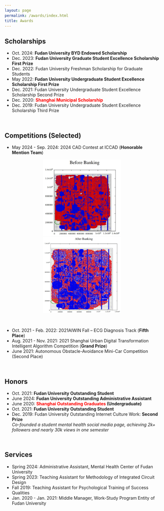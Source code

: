 ```yaml
---
layout: page
permalink: /awards/index.html
title: Awards
---
```


## Scholarships

- Oct. 2024:  **Fudan University BYD Endowed Scholarship** <br>
- Dec. 2023:  **Fudan University Graduate Student Excellence Scholarship First Prize** <br>
- Dec. 2022:  Fudan University Freshman Scholarship for Graduate Students <br>
- May 2022:  **Fudan University Undergraduate Student Excellence Scholarship First Prize** <br>
- Dec. 2021:  Fudan University Undergraduate Student Excellence Scholarship Second Prize<br>
- Dec. 2020:  <strong style="color: RED;">Shanghai Municipal Scholarship</strong> <br>
- Dec. 2019:  Fudan University Undergraduate Student Excellence Scholarship Third Prize<br>

<br>

## Competitions (Selected)

- May 2024 - Sep. 2024: 2024 CAD Contest at ICCAD (**Honorable Mention Team**)

<p align="center">    
    <img src="/images/awards/before.jpg" alt="CAD 1" width="50%" style="object-fit: cover;"/> 
    <img src="/images/awards/after.jpg" alt="CAD 2" width="50%" style="object-fit: cover;"/> 
</p>

<br>

- Oct. 2021 - Feb. 2022: 2021AIWIN Fall – ECG Diagnosis Track (**Fifth Place**)
- Aug. 2021 - Nov. 2021: 2021 Shanghai Urban Digital Transformation Intelligent Algorithm Competition (**Grand Prize**)
- June 2021: Autonomous Obstacle-Avoidance Mini-Car Competition (Second Place)


<br>

## Honors

- Oct. 2021:  **Fudan University Outstanding Student** <br>
- June 2024:  **Fudan University Outstanding Administrative Assistant** <br>
- June 2020:  **<font color='red'>Shanghai Outstanding Graduates</font> (Undergraduate)** <br>
- Oct. 2021:  **Fudan University Outstanding Student** <br>
- Dec. 2019:  Fudan University Outstanding Internet Culture Work: **Second Prize**<br>*Co-founded a student mental health social media page, achieving 2k+ followers and nearly 30k views in one semester*

<br>

## Services

- Spring 2024:  Administrative Assistant, Mental Health Center of Fudan University
- Spring 2023:  Teaching Assistant for Methodology of Integrated Circuit Design
- Fall 2019:  Teaching Assistant for Psychological Training of Success Qualities
- Jan. 2020 - Jan. 2021:  Middle Manager, Work-Study Program Entity of Fudan University

<br>
